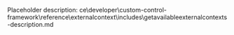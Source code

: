 Placeholder description: ce\developer\custom-control-framework\reference\externalcontext\includes\getavailableexternalcontexts-description.md
